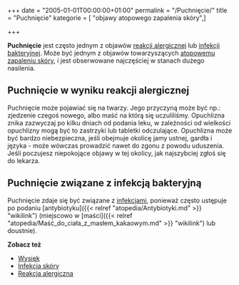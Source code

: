 +++
date = "2005-01-01T00:00:00+01:00"
permalink = "/Puchnięcie/"
title = "Puchnięcie"
kategorie = [ "objawy atopowego zapalenia skóry",]

+++

**Puchnięcie** jest często jednym z objawów [reakcji alergicznej](/atopedia/Reakcja_alergiczna "wikilink") lub [infekcji bakteryjnej](/atopedia/Infekcja_skóry "wikilink"). Może być jednym z objawów towarzyszących [atopowemu zapaleniu skóry](/atopedia/Atopowe_zapalenie_skóry "wikilink"), i jest obserwowane najczęściej w stanach dużego nasilenia.

Puchnięcie w wyniku reakcji alergicznej
---------------------------------------

Puchnięcie może pojawiać się na twarzy. Jego przyczyną może być np.: zjedzenie czegoś nowego, albo maść na którą się uczuliliśmy. Opuchlizna znika zazwyczaj po kilku dniach od podania leku, w zależności od wielkości opuchlizny mogą być to zastrzyki lub tabletki odczulające. Opuchlizna może być bardzo niebezpieczna, jeśli obejmuje okolicę jamy ustnej, gardła i języka - może wówczas prowadzić nawet do zgonu z powodu uduszenia. Jeśli poczujesz niepokojące objawy w tej okolicy, jak najszybciej zgłoś się do lekarza.

Puchnięcie związane z infekcją bakteryjną
-----------------------------------------

Puchnięcie zdaje się być związane z [infekcjami](/atopedia/Infekcja_skóry "wikilink"), ponieważ często ustępuje po podaniu [antybiotyku]({{< relref "atopedia/Antybiotyki.md" >}} "wikilink") (miejscowo w [maści]({{< relref "atopedia/Maść_do_ciała_z_masłem_kakaowym.md" >}} "wikilink") lub doustnie).

**Zobacz też**

-   [Wysięk](/atopedia/Wysięk "wikilink")
-   [Infekcja skóry](/atopedia/Infekcja_skóry "wikilink")
-   [Reakcja alergiczna](/atopedia/Reakcja_alergiczna "wikilink")

